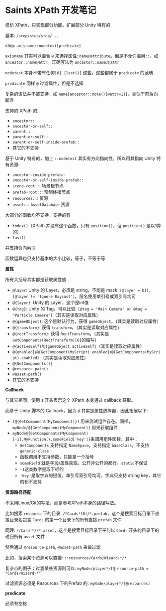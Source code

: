 ﻿# Saints XPath 开发笔记 #

模仿 XPath，只实现部分功能。扩展部分 Unity 特有的

基本: `/step/step/step/...`

step: `axisname::nodetest[predicate]`

`axisname` 其实可以混合 `@` 来选择属性: `name@attribute`。但是不允许混用`::`，如`ancestor::name@attr`。正确写法为 `ancestor::name/@attr`

`nodetest` 本身不带有任何`[0]`, `[last()]` 这些。这些都属于 `predicate` 的范畴

`predicate` 同样 `@` 过滤属性，但是不选择

复杂的语法并不被支持，如 `name[ancestor::note()[@attr=1]]`，类似于前后向断言

支持的 XPath 的:

*   `ancestor::`
*   `ancestor-or-self::`
*   `parent::`
*   `parent-or-self::`
*   `parent-or-self-inside-prefab::`
*   其它的不支持

基于 Unity 特有的，加上 `::nodetest` 其实有方向指向性，所以用其指向 Unity 特有资源:

*   `ancestor-inside-prefab::`
*   `ancestor-or-self-inside-prefab::`
*   `scene-root::`: 场景根节点
*   `prefab-root::`: 预制体根节点
*   `resources::`: 资源
*   `asset::`: `AssetDatabase` 资源

大部分的函数均不支持，支持的有

*   `index()`（XPath 并没有这个函数，只有 `position()`，但 `position()` 是以1算的）
*   `last()`

并支持负向索引

函数运算也只支持基本的大小比较，等于，不等于等

**属性**

所有大括号其实都是获取属性值

*   `@layer`: Unity 的 Layer，必须是 string，不能是 mask: `[@layer = UI]`, `[@layer != 'Ignore Raycast']`。层名使用单引号或双引号均可
*   `@{layer}`: Unity 的 Layer，这个是int值
*   `@{tag}`: Unity 的 Tag，可以比较: `[@tag = "Main Camera" or @tag = "Particle Camera"]`（其实是读取对应属性）
*   `@{gameObject}`: 这个是默认行为，获得 `gameObject`。（其实是读取对应属性）
*   `@{transform}`: 获得 `transform`。（其实是读取对应属性）
*   `@{rectTransform}`: 获得 `RectTransform`。（其实是`GetComponents(RectTransform)[0]`的缩写）
*   `@{activeSelf}`/`@{gameObject.activeSelf}`（其实是读取对应属性）
*   `@{enabled}`/`@{GetComponent(MyScript).enabled}`/`@{GetComponents(MyScript).enabled}` （其实是读取对应属性）
*   `@{GetComponents()}`
*   `@resource-path()`
*   `@asset-path()`
*   其它的不支持

**Callback**

与其它相同，使用 `$` 开头表示这个 XPath 本身通过 callback 获取。

而基于 Unity 脚本的 Callback，因为 `@` 其实是属性选择器，因此拓展以下:

*   `[@{GetComponent(MyComponent)}]` 用来测试组件存在。同样，`myNode/@{GetComponent(MyComponent)}` 用来获取组件
*   `myNode@{GetComponents(MyComponent)[-1].MyFunction().someField['key']}`来调用组件函数。其中：
    *    `GetComponents` 支持指定 `NameSpace`，支持指定 `baseClass`，不支持 `generic-class`
    *    函数调用不支持参数，只能是一个括号
    *    `someField` 就是字段/属性获取。公开非公开的都行。`static`不保证
    *    `-1`这类数字是取下标的
    *    `'key'`是取字典的键值，单引号双引号均可。字典只支持 string key，其它的都不支持

**资源路径匹配**

不采用Linux/Git的写法，而是参考XPath本身的路径写法。

比如搜索 `resource` 下的目录: `/*Cards*[0]/*.prefab`，这个是搜索目标目录下直接目录名包含 `Cards` 的第一个目录下的所有直接 `prefab` 文件

同理: `//Card-*//*.asset`，这个是搜索目标目录下任何以 `Card-` 开头的目录下的递归所有 `asset` 文件

然后通过 `@resource-path`, `@asset-path` 来做过滤

比如，搜索某个资源可以直接: `::resources/Cards/Wizard-*/*`

复杂点的例子：过滤某些资源则可以: `myNode/player*/[@resource-path = "Cards/Wizard-*"]`

过滤资源必须是 Resources 下的Prefab 的: `myNode/player*/[@resources]`

**predicate**

必须有空格
